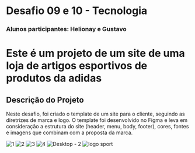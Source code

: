 # Desafio 09 e 10 - Tecnologia
<h3> Alunos participantes: Helionay e Gustavo</h3>
<h1>Este é um projeto de um site de uma loja de artigos esportivos de produtos da adidas</h1>

## Descrição do Projeto

Neste desafio, foi criado o template de um site para o cliente, seguindo as diretrizes de marca e logo. O template foi desenvolvido no Figma e leva em consideração a estrutura do site (header, menu, body, footer), cores, fontes e imagens que combinam com a proposta da marca.



![1](https://github.com/Helionaydias/Parada9/assets/101341807/11fb3cd7-a9d7-4dc3-912e-eacb7275f3e2)
![2](https://github.com/Helionaydias/Parada9/assets/101341807/770ce1dc-7018-4977-b8cc-7ad05d769397)
![3](https://github.com/Helionaydias/Parada9/assets/101341807/907d3958-aa09-436f-81ed-9b00fa61a2a6)
![4](https://github.com/Helionaydias/Parada9/assets/101341807/c4548b57-0401-4273-9778-a67984b7749e)
![Desktop - 2](https://github.com/Helionaydias/Parada9/assets/101341807/f6e34ecd-51bc-4a99-835c-57c68f736a02)
![logo sport](https://github.com/Helionaydias/Parada9/assets/101341807/55fef3cf-0acc-48da-b38b-16b38e447999)
